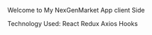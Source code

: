 Welcome to My NexGenMarket App client Side 

Technology Used:
    React
    Redux
    Axios
    Hooks